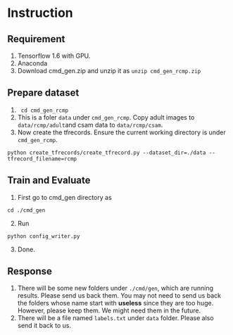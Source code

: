 ﻿# Instruction
## Requirement 
1. Tensorflow 1.6 with GPU.
2. Anaconda 
3. Download cmd_gen.zip and unzip it as  `unzip cmd_gen_rcmp.zip`

## Prepare dataset
1. ``` cd cmd_gen_rcmp```
2. This is a foler `data` under `cmd_gen_rcmp`.
 Copy adult images to `data/rcmp/adult`and csam data to `data/rcmp/csam`. 
 3. Now create the tfrecords.  Ensure the current working directory is under `cmd_gen_rcmp`. 
 ```
 python create_tfrecords/create_tfrecord.py --dataset_dir=./data --tfrecord_filename=rcmp
 ```
## Train and Evaluate 
1. First go to cmd_gen directory as
```  
cd ./cmd_gen
```
2. Run 
```
python config_writer.py
```
3. Done. 
## Response 
1. There will be some new folders under `./cmd/gen`, which are running results. Please send us back them.  You may not need to send us back the folders whose name start with **useless** since they are too huge. However, please keep them. We might need them in the future. 
2. There will be a file named `labels.txt` under `data` folder. Please also send it back to us. 


